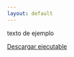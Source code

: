 ```yaml
---
layout: default
---
```

texto de ejemplo

<a href="https://github.com/diegogarrido/Player/raw/master/Player.jar">Descargar ejecutable</a>
